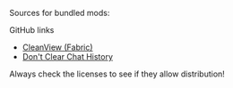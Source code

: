 Sources for bundled mods:

GitHub links
* [CleanView (Fabric)](https://github.com/zlainsama/CleanView)
* [Don't Clear Chat History](https://github.com/anar4732/DontClearChatHistory)

Always check the licenses to see if they allow distribution!